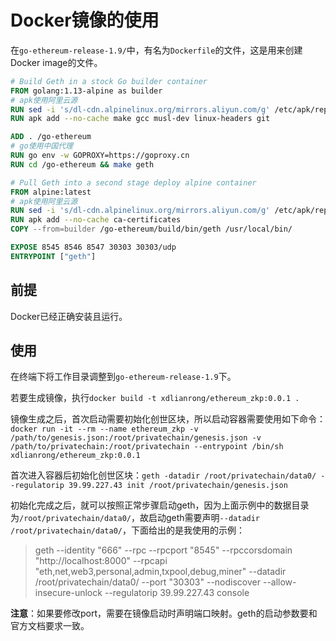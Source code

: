 # Docker镜像的使用

在`go-ethereum-release-1.9/`中，有名为`Dockerfile`的文件，这是用来创建Docker image的文件。

```dockerfile
# Build Geth in a stock Go builder container
FROM golang:1.13-alpine as builder
# apk使用阿里云源
RUN sed -i 's/dl-cdn.alpinelinux.org/mirrors.aliyun.com/g' /etc/apk/repositories
RUN apk add --no-cache make gcc musl-dev linux-headers git

ADD . /go-ethereum
# go使用中国代理
RUN go env -w GOPROXY=https://goproxy.cn
RUN cd /go-ethereum && make geth

# Pull Geth into a second stage deploy alpine container
FROM alpine:latest
# apk使用阿里云源
RUN sed -i 's/dl-cdn.alpinelinux.org/mirrors.aliyun.com/g' /etc/apk/repositories
RUN apk add --no-cache ca-certificates
COPY --from=builder /go-ethereum/build/bin/geth /usr/local/bin/

EXPOSE 8545 8546 8547 30303 30303/udp
ENTRYPOINT ["geth"]
```

## 前提

Docker已经正确安装且运行。

## 使用

在终端下将工作目录调整到`go-ethereum-release-1.9`下。

若要生成镜像，执行`docker build -t xdlianrong/ethereum_zkp:0.0.1 .`

镜像生成之后，首次启动需要初始化创世区块，所以启动容器需要使用如下命令：`docker run -it --rm --name ethereum_zkp -v /path/to/genesis.json:/root/privatechain/genesis.json -v /path/to/privatechain:/root/privatechain --entrypoint /bin/sh xdlianrong/ethereum_zkp:0.0.1`

首次进入容器后初始化创世区块：`geth -datadir /root/privatechain/data0/ --regulatorip 39.99.227.43 init /root/privatechain/genesis.json`

初始化完成之后，就可以按照正常步骤启动geth，因为上面示例中的数据目录为`/root/privatechain/data0/`，故启动geth需要声明`--datadir /root/privatechain/data0/`，下面给出的是我使用的示例：

> geth --identity "666" --rpc --rpcport "8545" --rpccorsdomain "http://localhost:8000" --rpcapi "eth,net,web3,personal,admin,txpool,debug,miner" --datadir /root/privatechain/data0/ --port "30303" --nodiscover --allow-insecure-unlock --regulatorip 39.99.227.43 console

**注意**：如果要修改port，需要在镜像启动时声明端口映射。geth的启动参数要和官方文档要求一致。

